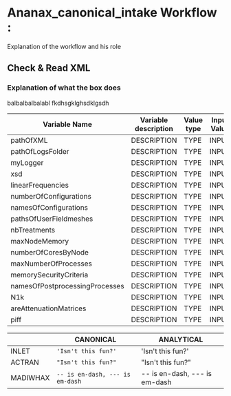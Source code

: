 # Ananax_canonical_intake Workflow :

Explanation of the workflow and his role

## Check & Read XML

### Explanation of what the box does

balbalbalbalabl fkdhsgklghsdklgsdh

| Variable Name | Variable description | Value type | Input Value | Output Value |
| ------ | ------ | ------ | ------ |  ------ |
| pathOfXML | DESCRIPTION | TYPE | INPUT | OUTPUT |
| pathOfLogsFolder | DESCRIPTION | TYPE | INPUT | OUTPUT |
| myLogger | DESCRIPTION | TYPE | INPUT | OUTPUT |
| xsd | DESCRIPTION | TYPE | INPUT | OUTPUT |
| linearFrequencies | DESCRIPTION | TYPE | INPUT | OUTPUT |
| numberOfConfigurations | DESCRIPTION | TYPE | INPUT | OUTPUT |
| namesOfConfigurations | DESCRIPTION | TYPE | INPUT | OUTPUT |
| pathsOfUserFieldmeshes | DESCRIPTION | TYPE | INPUT | OUTPUT |
| nbTreatments | DESCRIPTION | TYPE | INPUT | OUTPUT |
| maxNodeMemory | DESCRIPTION | TYPE | INPUT | OUTPUT |
| numberOfCoresByNode | DESCRIPTION | TYPE | INPUT | OUTPUT |
| maxNumberOfProcesses | DESCRIPTION | TYPE | INPUT | OUTPUT |
| memorySecurityCriteria | DESCRIPTION | TYPE | INPUT | OUTPUT |
| namesOfPostprocessingProcesses | DESCRIPTION | TYPE | INPUT | OUTPUT |
| N1k | DESCRIPTION | TYPE | INPUT | OUTPUT |
| areAttenuationMatrices | DESCRIPTION | TYPE | INPUT | OUTPUT |
| piff | DESCRIPTION | TYPE | INPUT | OUTPUT |


|| CANONICAL | ANALYTICAL |
|----------------|-------------------------------|-----------------------------|
|INLET | `'Isn't this fun?'` | 'Isn't this fun?' |
|ACTRAN |`"Isn't this fun?"` |"Isn't this fun?"            |
|MADIWHAX |`-- is en-dash, --- is em-dash`|-- is en-dash, --- is em-dash |


